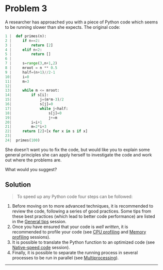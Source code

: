 # Problem 3

A researcher has approached you with a piece of Python code which seems to be running slower than she expects. The original code:

```python
1 |  def primes(n):
2 |     if n==2:
3 |         return [2]
4 |     elif n<2:
5 |         return []
6 |
7 |     s=range(3,n+1,2)
8 |     mroot = n ** 0.5
9 |     half=(n+1)//2-1
10|     i=0
11|     m=3
12| 
13|     while m <= mroot:
14|         if s[i]:
15|             j=(m*m-3)/2
16|             s[j]=0
17|             while j<half:
18|                 s[j]=0
19|                 j+=m
20|         i=i+1
21|         m=2*i+3
22|     return [2]+[x for x in s if x]
23| 
24|  primes(100)
```

She doesn’t want you to fix the code, but would like you to explain some general principles she can apply herself to investigate the code and work out where the problems are.

What would you suggest?

## Solution

> To speed up any Python code four steps can be followed:

1. Before moving on to more advanced techniques, it is recommended to review the code, following a series of good practices. Some tips from these best practices (which lead to better code performance) are listed in the [General tips](#general-tips) session.
2. Once you have ensured that your code is *well written*, it is recommended to profile your code (see [CPU profiling](#cpu-profiling) and [Memory profiling](#memory-profiling) sessions).
3. It is possible to translate the Python function to an optimized code (see [Native-speed code](#native-speed-code) session).
4. Finally, it is possible to separate the running process in several processes to be run in parallel (see [Multiprocessing](#multiprocessing)).

---
